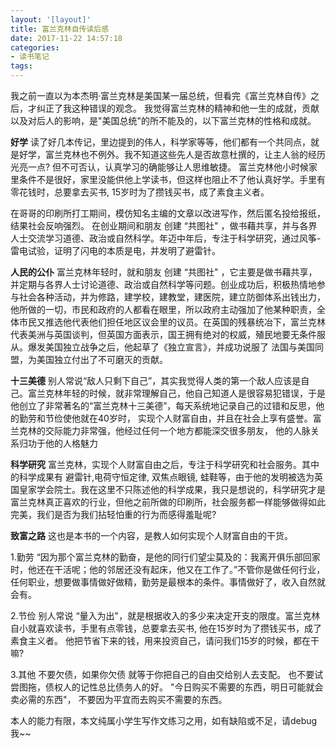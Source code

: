 ```yaml
---
layout: '[layout]'
title: 富兰克林自传读后感
date: 2017-11-22 14:57:18
categories:
- 读书笔记
tags: 
---
```


我之前一直以为本杰明·富兰克林是美国某一届总统，但看完《富兰克林自传》之后，才纠正了我这种错误的观念。 我觉得富兰克林的精神和他一生的成就，贡献以及对后人的影响，是"美国总统"的所不能及的，以下富兰克林的性格和成就。

<!-- more -->



**好学**
读了好几本传记，里边提到的伟人，科学家等等，他们都有一个共同点，就是好学，富兰克林也不例外。我不知道这些先人是否故意杜撰的，让主人翁的经历光亮一点? 但不可否认，认真学习的确能够让人思维敏捷。 富兰克林他小时候家里条件不是很好，家里没能供他上学读书，但这样也阻止不了他认真好学。手里有零花钱时，总要拿去买书,  15岁时为了攒钱买书，成了素食主义者。

在哥哥的印刷所打工期间，模仿知名主编的文章以改进写作，然后匿名投给报纸，结果社会反响强烈。 在创业期间和朋友 创建 “共图社" ，做书藉共享，并与各界人士交流学习道德、政治或自然科学。年迈中年后，专注于科学研究，通过风筝-雷电试验，证明了闪电的本质是电，并发明了避雷针。



**人民的公仆**
富兰克林年轻时，就和朋友 创建 “共图社" ，它主要是做书藉共享，并定期与各界人士讨论道德、政治或自然科学等问题。创业成功后，积极热情地参与社会各种活动，并为修路，建学校，建教堂，建医院，建立防御体系出钱出力，他所做的一切，市民和政府的人都看在眼里，所以政府主动强加了他某种职责，全体市民又推选他代表他们担任地区议会里的议员。在英国的残暴统冶下，富兰克林代表美洲与英国谈判，但英国方面表示，国王拥有绝对的权威，殖民地要无条件服从。爆发美国独立战争之后，他起草了《独立宣言》，并成功说服了 法国与美国同盟，为美国独立付出了不可磨灭的贡献。



**十三美德**
别人常说“敌人只剩下自己”，其实我觉得人类的第一个敌人应该是自己。富兰克林年轻的时候，就非常理解自己，他自己知道人是很容易犯错误，于是他创立了非常著名的“富兰克林十三美德”，每天系统地记录自己的过错和反思，他的勤劳和节俭使他就在40岁时， 实现个人财富自由，并且在社会上享有盛誉。富兰克林的交际能力非常强，他经过任何一个地方都能深交很多朋友， 他的人脉关系归功于他的人格魅力



**科学研究**
富兰克林，实现个人财富自由之后，专注于科学研究和社会服务。其中的科学成果有 避雷针,电荷守恒定律, 双焦点眼镜, 蛙鞋等，由于他的发明被选为英国皇家学会院士。我在这里不只陈述他的科学成果，我只是想说的，科学研究才是富兰克林真正喜欢的行业，但他之前所做的印刷所，社会服务都一样能够做得如此完美，我们是否为我们拈轻怕重的行为而感得羞耻呢?



**致富之路**
这也是本书的一个内容，是教人如何实现个人财富自由的干货。

1.勤劳
“因为那个富兰克林的勤奋，是他的同行们望尘莫及的：我离开俱乐部回家时，他还在干活呢；他的邻居还没有起床，他又在工作了。”不管你是做任何行业，任何职业，想要做事情做好做精，勤劳是最根本的条件。事情做好了，收入自然就会有。

2.节俭
别人常说 “量入为出"，就是根据收入的多少来决定开支的限度。富兰克林自小就喜欢读书，手里有点零钱，总要拿去买书,  他在15岁时为了攒钱买书，成了素食主义者。 他把节省下来的钱，用来投资自己，请问我们15岁的时候，都在干嘛?

3.其他
不要欠债，如果你欠债 就等于你把自己的自由交给别人去支配。 也不要试尝图拖，债权人的记性总比债务人的好。
"今日购买不需要的东西，明日可能就会卖必需的东西"， 不要因为平宜而去购买不需要的东西。

本人的能力有限，本文纯属小学生写作文练习之用，如有缺陷或不足，请debug我~~